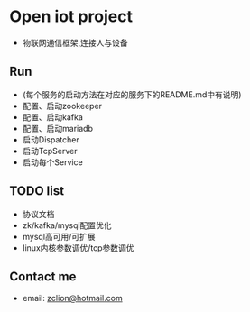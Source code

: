 # Open iot project
- 物联网通信框架,连接人与设备

## Run
- (每个服务的启动方法在对应的服务下的README.md中有说明)
- 配置、启动zookeeper
- 配置、启动kafka
- 配置、启动mariadb
- 启动Dispatcher
- 启动TcpServer
- 启动每个Service

## TODO list
- 协议文档
- zk/kafka/mysql配置优化
- mysql高可用/可扩展
- linux内核参数调优/tcp参数调优

## Contact me
- email: zclion@hotmail.com



